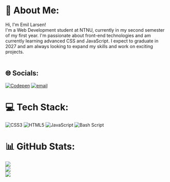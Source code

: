 # 💫 About Me:
Hi, I'm Emil Larsen!<br>I'm a Web Development student at NTNU, currently in my second semester of my first year. I'm passionate about front-end technologies and am currently learning advanced CSS and JavaScript. I expect to graduate in 2027 and am always looking to expand my skills and work on exciting projects.<br><br>


## 🌐 Socials:
[![Codepen](https://img.shields.io/badge/Codepen-000000?logo=codepen&logoColor=white)](https://codepen.io/@emilllarsen) [![email](https://img.shields.io/badge/Email-D14836?logo=gmail&logoColor=white)](mailto:emilvl@stud.ntnu.no) 

# 💻 Tech Stack:
![CSS3](https://img.shields.io/badge/css3-%231572B6.svg?style=for-the-badge&logo=css3&logoColor=white) ![HTML5](https://img.shields.io/badge/html5-%23E34F26.svg?style=for-the-badge&logo=html5&logoColor=white) ![JavaScript](https://img.shields.io/badge/javascript-%23323330.svg?style=for-the-badge&logo=javascript&logoColor=%23F7DF1E) ![Bash Script](https://img.shields.io/badge/bash_script-%23121011.svg?style=for-the-badge&logo=gnu-bash&logoColor=white)
# 📊 GitHub Stats:
![](https://github-readme-stats.vercel.app/api?username=emilllarsen&theme=dark&hide_border=false&include_all_commits=true&count_private=true)<br/>
![](https://nirzak-streak-stats.vercel.app/?user=emilllarsen&theme=dark&hide_border=false)<br/>
![](https://github-readme-stats.vercel.app/api/top-langs/?username=emilllarsen&theme=dark&hide_border=false&include_all_commits=true&count_private=true&layout=compact)


<!-- Proudly created with GPRM ( https://gprm.itsvg.in ) -->
